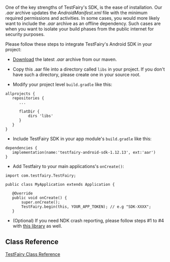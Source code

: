One of the key strengths of TestFairy's SDK, is the ease of installation. Our *.aar* archive updates the *AndroidManifest.xml* file with the minimum required permissions and activities. In some cases, you would more likely want to include the *.aar* archive as an offline dependency. Such cases are when you want to isolate your build phases from the public internet for security purposes.

Please follow these steps to integrate TestFairy's Android SDK in your project:

- [Download](https://maven.testfairy.com/latest/testfairy-android-sdk.aar) the latest *.aar* archive from our maven.

- Copy this .aar file into a directory called `libs` in your project. If you don't have such a directory, please create one in your source root.

- Modify your project level `build.gradle` like this:
```
allprojects {
   repositories {
      ...
      
      flatDir {
          dirs 'libs'
      }
   }
}

```

- Include TestFairy SDK in your app module's `build.gradle` like this:
```
dependencies {
   implementation(name:'testfairy-android-sdk-1.12.13', ext:'aar')
}
```

- Add Testfairy to your main applications's `onCreate()`:
```
import com.testfairy.TestFairy;

public class MyApplication extends Application {

   @Override
   public void onCreate() {
       super.onCreate();
       TestFairy.begin(this, YOUR_APP_TOKEN); // e.g "SDK-XXXX";
   }
```

- (Optional) If you need NDK crash reporting, please follow steps #1 to #4 with [this library](http://maven.testfairy.com/com/testfairy/testfairy-android-ndk/1.12.13/testfairy-android-ndk-1.12.13.aar) as well.

## Class Reference

[TestFairy Class Reference](https://app.testfairy.com/reference/android/)

